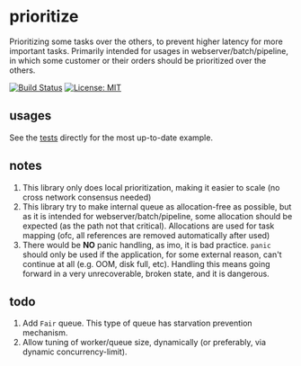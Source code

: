 # prioritize

Prioritizing some tasks over the others, to prevent higher latency for more important tasks.
Primarily intended for usages in webserver/batch/pipeline, in which some customer
or their orders should be prioritized over the others.

[![Build Status](https://travis-ci.org/aarondwi/prioritize.svg?branch=master)](https://travis-ci.org/aarondwi/prioritize)
[![License: MIT](https://img.shields.io/badge/License-MIT-yellow.svg)](https://opensource.org/licenses/MIT)

usages
-------------------------

See the [tests](https://github.com/aarondwi/prioritize/blob/main/engine_test.go) directly for the most up-to-date example.

notes
-------------------------

1. This library only does local prioritization, making it easier to scale (no cross network consensus needed)
2. This library try to make internal queue as allocation-free as possible, but as it is intended for webserver/batch/pipeline, some allocation should be expected (as the path not that critical). Allocations are used for task mapping (ofc, all references are removed automatically after used)
3. There would be **NO** panic handling, as imo, it is bad practice. `panic` should only be used if the application, for some external reason, can't continue at all (e.g. OOM, disk full, etc). Handling this means going forward in a very unrecoverable, broken state, and it is dangerous.

todo
-------------------------

1. Add `Fair` queue. This type of queue has starvation prevention mechanism.
2. Allow tuning of worker/queue size, dynamically (or preferably, via dynamic concurrency-limit).
